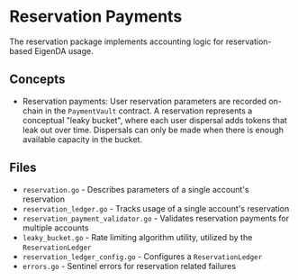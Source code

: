 # Reservation Payments

The reservation package implements accounting logic for reservation-based EigenDA usage.

## Concepts

- Reservation payments: User reservation parameters are recorded on-chain in the `PaymentVault` contract. A
reservation represents a conceptual "leaky bucket", where each user dispersal adds tokens that leak out over time.
Dispersals can only be made when there is enough available capacity in the bucket.

## Files

- `reservation.go` - Describes parameters of a single account's reservation
- `reservation_ledger.go` - Tracks usage of a single account's reservation
- `reservation_payment_validator.go` - Validates reservation payments for multiple accounts
- `leaky_bucket.go` - Rate limiting algorithm utility, utilized by the `ReservationLedger`
- `reservation_ledger_config.go` - Configures a `ReservationLedger`
- `errors.go` - Sentinel errors for reservation related failures
